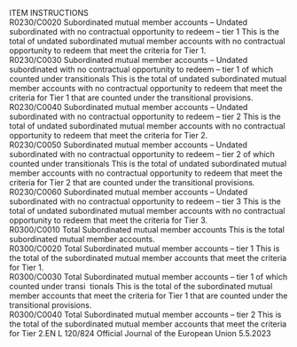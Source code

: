  
ITEM  INSTRUCTIONS  
R0230/C0020  Subordinated mutual member 
accounts – Undated 
subordinated with no 
contractual opportunity to 
redeem – tier 1  This is the total of undated subordinated mutual member accounts with no 
contractual opportunity to redeem that meet the criteria for Tier 1.  
R0230/C0030  Subordinated mutual member 
accounts – Undated 
subordinated with no 
contractual opportunity to 
redeem – tier 1 of which 
counted under transitionals  This is the total of undated subordinated mutual member accounts with no 
contractual opportunity to redeem that meet the criteria for Tier 1 that are 
counted under the transitional provisions.  
R0230/C0040  Subordinated mutual member 
accounts – Undated 
subordinated with no 
contractual opportunity to 
redeem – tier 2  This is the total of undated subordinated mutual member accounts with no 
contractual opportunity to redeem that meet the criteria for Tier 2.  
R0230/C0050  Subordinated mutual member 
accounts – Undated 
subordinated with no 
contractual opportunity to 
redeem – tier 2 of which 
counted under transitionals  This is the total of undated subordinated mutual member accounts with no 
contractual opportunity to redeem that meet the criteria for Tier 2 that are 
counted under the transitional provisions.  
R0230/C0060  Subordinated mutual member 
accounts – Undated 
subordinated with no 
contractual opportunity to 
redeem – tier 3  This is the total of undated subordinated mutual member accounts with no 
contractual opportunity to redeem that meet the criteria for Tier 3.  
R0300/C0010  Total Subordinated mutual 
member accounts  This is the total subordinated mutual member accounts.  
R0300/C0020  Total Subordinated mutual 
member accounts – tier 1  This is the total of the subordinated mutual member accounts that meet the 
criteria for Tier 1.  
R0300/C0030  Total Subordinated mutual 
member accounts – tier 1 of 
which counted under transi ­
tionals  This is the total of the subordinated mutual member accounts that meet the 
criteria for Tier 1 that are counted under the transitional provisions.  
R0300/C0040  Total Subordinated mutual 
member accounts – tier 2  This is the total of the subordinated mutual member accounts that meet the 
criteria for Tier 2.EN  L 120/824 Official Journal of the European Union 5.5.2023